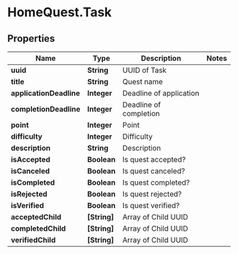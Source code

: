 # HomeQuest.Task

## Properties
Name | Type | Description | Notes
------------ | ------------- | ------------- | -------------
**uuid** | **String** | UUID of Task | 
**title** | **String** | Quest name | 
**applicationDeadline** | **Integer** | Deadline of application | 
**completionDeadline** | **Integer** | Deadline of completion | 
**point** | **Integer** | Point | 
**difficulty** | **Integer** | Difficulty | 
**description** | **String** | Description | 
**isAccepted** | **Boolean** | Is quest accepted? | 
**isCanceled** | **Boolean** | Is quest canceled? | 
**isCompleted** | **Boolean** | Is quest completed? | 
**isRejected** | **Boolean** | Is quest rejected? | 
**isVerified** | **Boolean** | Is quest verified? | 
**acceptedChild** | **[String]** | Array of Child UUID | 
**completedChild** | **[String]** | Array of Child UUID | 
**verifiedChild** | **[String]** | Array of Child UUID | 


